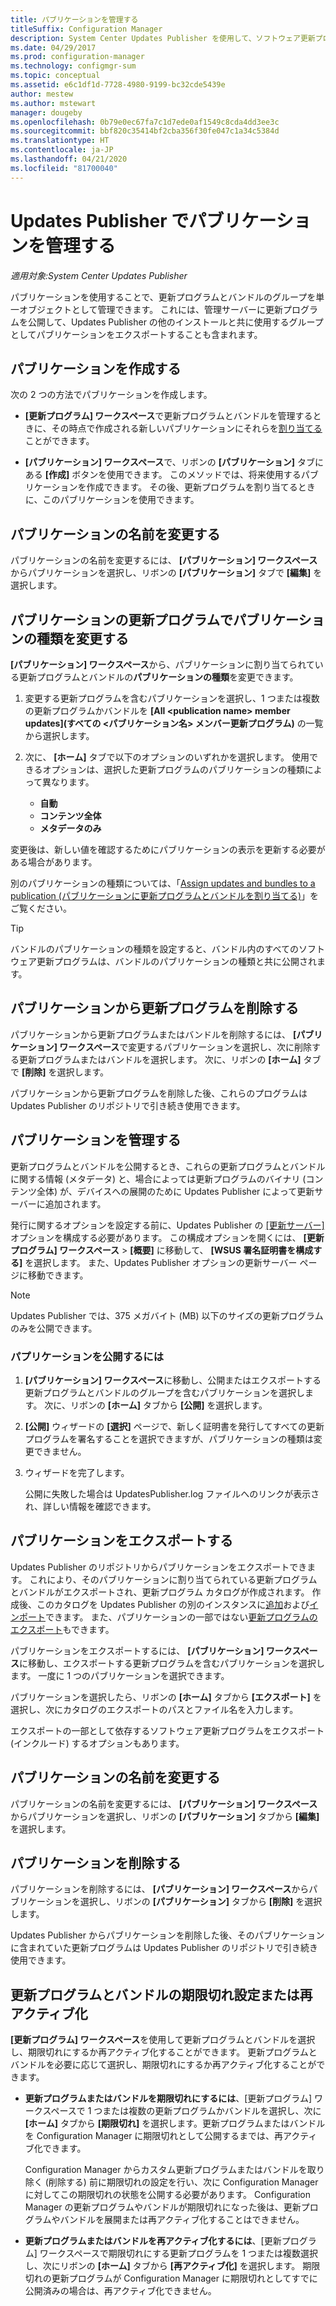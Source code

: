 ```yaml
---
title: パブリケーションを管理する
titleSuffix: Configuration Manager
description: System Center Updates Publisher を使用して、ソフトウェア更新プログラムのグループをパブリケーションとして管理します
ms.date: 04/29/2017
ms.prod: configuration-manager
ms.technology: configmgr-sum
ms.topic: conceptual
ms.assetid: e6c1df1d-7728-4980-9199-bc32cde5439e
author: mestew
ms.author: mstewart
manager: dougeby
ms.openlocfilehash: 0b79e0ec67fa7c1d7ede0af1549c8cda4dd3ee3c
ms.sourcegitcommit: bbf820c35414bf2cba356f30fe047c1a34c5384d
ms.translationtype: HT
ms.contentlocale: ja-JP
ms.lasthandoff: 04/21/2020
ms.locfileid: "81700040"
---
```

# <a name="manage-publications-in-updates-publisher"></a>Updates Publisher でパブリケーションを管理する

*適用対象:System Center Updates Publisher*

パブリケーションを使用することで、更新プログラムとバンドルのグループを単一オブジェクトとして管理できます。 これには、管理サーバーに更新プログラムを公開して、Updates Publisher の他のインストールと共に使用するグループとしてパブリケーションをエクスポートすることも含まれます。

## <a name="create-publications"></a>パブリケーションを作成する
次の 2 つの方法でパブリケーションを作成します。

-   **[更新プログラム] ワークスペース**で更新プログラムとバンドルを管理するときに、その時点で作成される新しいパブリケーションにそれらを[割り当てる](manage-updates-with-updates-publisher.md#assign-updates-and-bundles-to-a-publication)ことができます。

-   **[パブリケーション] ワークスペース**で、リボンの **[パブリケーション]** タブにある **[作成]** ボタンを使用できます。 このメソッドでは、将来使用するパブリケーションを作成できます。 その後、更新プログラムを割り当てるときに、このパブリケーションを使用できます。

## <a name="rename-a-publication"></a>パブリケーションの名前を変更する
パブリケーションの名前を変更するには、 **[パブリケーション] ワークスペース**からパブリケーションを選択し、リボンの **[パブリケーション]** タブで **[編集]** を選択します。

## <a name="change-the-publication-type-of-updates-in-a-publication"></a>パブリケーションの更新プログラムでパブリケーションの種類を変更する
**[パブリケーション] ワークスペース**から、パブリケーションに割り当てられている更新プログラムとバンドルの**パブリケーションの種類**を変更できます。

1. 変更する更新プログラムを含むパブリケーションを選択し、1 つまたは複数の更新プログラムかバンドルを **[All &lt;publication name> member updates]\(すべての <パブリケーション名> メンバー更新プログラム)** の一覧から選択します。

2. 次に、 **[ホーム]** タブで以下のオプションのいずれかを選択します。 使用できるオプションは、選択した更新プログラムのパブリケーションの種類によって異なります。

   -   **自動**
   -   **コンテンツ全体**
   -   **メタデータのみ**

変更後は、新しい値を確認するためにパブリケーションの表示を更新する必要がある場合があります。

別のパブリケーションの種類については、「[Assign updates and bundles to a publication (パブリケーションに更新プログラムとバンドルを割り当てる)](manage-updates-with-updates-publisher.md#assign-updates-and-bundles-to-a-publication)」をご覧ください。

> [!TIP]    
> バンドルのパブリケーションの種類を設定すると、バンドル内のすべてのソフトウェア更新プログラムは、バンドルのパブリケーションの種類と共に公開されます。

## <a name="remove-updates-from-a-publication"></a>パブリケーションから更新プログラムを削除する
パブリケーションから更新プログラムまたはバンドルを削除するには、 **[パブリケーション] ワークスペース**で変更するパブリケーションを選択し、次に削除する更新プログラムまたはバンドルを選択します。 次に、リボンの **[ホーム]** タブで **[削除]** を選択します。

パブリケーションから更新プログラムを削除した後、これらのプログラムは Updates Publisher のリポジトリで引き続き使用できます。

## <a name="publish-publications"></a>パブリケーションを管理する
更新プログラムとバンドルを公開するとき、これらの更新プログラムとバンドルに関する情報 (メタデータ) と、場合によっては更新プログラムのバイナリ (コンテンツ全体) が、デバイスへの展開のために Updates Publisher によって更新サーバーに追加されます。

発行に関するオプションを設定する前に、Updates Publisher の [[更新サーバー]](updates-publisher-options.md#update-server) オプションを構成する必要があります。 この構成オプションを開くには、 **[更新プログラム] ワークスペース** &gt; **[概要]** に移動して、 **[WSUS 署名証明書を構成する]** を選択します。 また、Updates Publisher オプションの更新サーバー ページに移動できます。

> [!NOTE]   
> Updates Publisher では、375 メガバイト (MB) 以下のサイズの更新プログラムのみを公開できます。

### <a name="to-publish-a-publication"></a>パプリケーションを公開するには

1. **[パブリケーション] ワークスペース**に移動し、公開またはエクスポートする更新プログラムとバンドルのグループを含むパブリケーションを選択します。 次に、リボンの **[ホーム]** タブから **[公開]** を選択します。

2. **[公開]** ウィザードの **[選択]** ページで、新しく証明書を発行してすべての更新プログラムを署名することを選択できますが、パブリケーションの種類は変更できません。

3. ウィザードを完了します。

   公開に失敗した場合は UpdatesPublisher.log ファイルへのリンクが表示され、詳しい情報を確認できます。

## <a name="export-a-publication"></a>パブリケーションをエクスポートする
Updates Publisher のリポジトリからパブリケーションをエクスポートできます。 これにより、そのパブリケーションに割り当てられている更新プログラムとバンドルがエクスポートされ、更新プログラム カタログが作成されます。 作成後、このカタログを Updates Publisher の別のインスタンスに[追加](updates-publisher-catalogs.md#add-software-update-catalogs)および[インポート](updates-publisher-catalogs.md#import-updates)できます。 また、パブリケーションの一部ではない[更新プログラムのエクスポート](manage-updates-with-updates-publisher.md#export-updates)もできます。

パブリケーションをエクスポートするには、 **[パブリケーション] ワークスペース**に移動し、エクスポートする更新プログラムを含むパブリケーションを選択します。 一度に 1 つのパブリケーションを選択できます。

パブリケーションを選択したら、リボンの **[ホーム]** タブから **[エクスポート]** を選択し、次にカタログのエクスポートのパスとファイル名を入力します。

エクスポートの一部として依存するソフトウェア更新プログラムをエクスポート (インクルード) するオプションもあります。

## <a name="rename-a-publication"></a>パブリケーションの名前を変更する
パブリケーションの名前を変更するには、 **[パブリケーション] ワークスペース**からパブリケーションを選択し、リボンの **[パブリケーション]** タブから **[編集]** を選択します。

## <a name="delete-a-publication"></a>パブリケーションを削除する
パブリケーションを削除するには、 **[パブリケーション] ワークスペース**からパブリケーションを選択し、リボンの **[パブリケーション]** タブから **[削除]** を選択します。

Updates Publisher からパブリケーションを削除した後、そのパブリケーションに含まれていた更新プログラムは Updates Publisher のリポジトリで引き続き使用できます。

## <a name="expire-or-reactivate-updates-and-bundles"></a>更新プログラムとバンドルの期限切れ設定または再アクティブ化
**[更新プログラム] ワークスペース**を使用して更新プログラムとバンドルを選択し、期限切れにするか再アクティブ化することができます。 更新プログラムとバンドルを必要に応じて選択し、期限切れにするか再アクティブ化することができます。

-   **更新プログラムまたはバンドルを期限切れにするには**、[更新プログラム] ワークスペースで 1 つまたは複数の更新プログラムかバンドルを選択し、次に **[ホーム]** タブから **[期限切れ]** を選択します。更新プログラムまたはバンドルを Configuration Manager に期限切れとして公開するまでは、再アクティブ化できます。

    Configuration Manager からカスタム更新プログラムまたはバンドルを取り除く (削除する) 前に期限切れの設定を行い、次に Configuration Manager に対してこの期限切れの状態を公開する必要があります。 Configuration Manager の更新プログラムやバンドルが期限切れになった後は、更新プログラムやバンドルを展開または再アクティブ化することはできません。

-   **更新プログラムまたはバンドルを再アクティブ化するには**、[更新プログラム] ワークスペースで期限切れにする更新プログラムを 1 つまたは複数選択し、次にリボンの **[ホーム]** タブから **[再アクティブ化]** を選択します。 期限切れの更新プログラムが Configuration Manager に期限切れとしてすでに公開済みの場合は、再アクティブ化できません。
